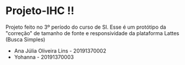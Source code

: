 # Projeto-IHC !!


Projeto feito no 3º período do curso de SI. Esse é um protótipo da "correção" de tamanho de fonte e responsividade da plataforma Lattes (Busca Simples)

- Ana Júlia Oliveira Lins - 20191370002
- Yohanna  - 20191370003
